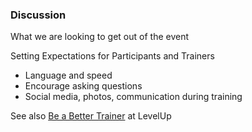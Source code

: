 ### Discussion

What we are looking to get out of the event

Setting Expectations for Participants and Trainers

  * Language and speed
  * Encourage asking questions
  * Social media, photos, communication during training

See also [Be a Better Trainer](https://www.level-up.cc/resources-for-trainers/best-practices) at LevelUp


